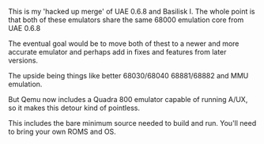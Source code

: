 This is my 'hacked up merge' of UAE 0.6.8 and Basilisk I.
The whole point is that both of these emulators share
the same 68000 emulation core from UAE 0.6.8

The eventual goal would be to move both of thest to a newer
and more accurate emulator and perhaps add in fixes and 
features from later versions.

The upside being things like better 68030/68040 68881/68882
and MMU emulation.

But Qemu now includes a Quadra 800 emulator capable of 
running A/UX, so it makes this detour kind of pointless.

This includes the bare minimum source needed to build and run.
You'll need to bring your own ROMS and OS.
